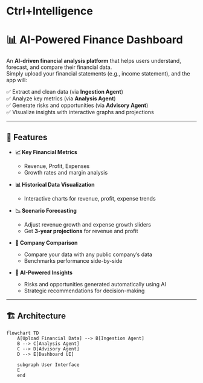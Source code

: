 # Ctrl+Intelligence
# 📊 AI-Powered Finance Dashboard

An **AI-driven financial analysis platform** that helps users understand, forecast, and compare their financial data.  
Simply upload your financial statements (e.g., income statement), and the app will:

✅ Extract and clean data (via **Ingestion Agent**)  
✅ Analyze key metrics (via **Analysis Agent**)  
✅ Generate risks and opportunities (via **Advisory Agent**)  
✅ Visualize insights with interactive graphs and projections  

---

## 🚀 Features

- **📈 Key Financial Metrics**  
  - Revenue, Profit, Expenses  
  - Growth rates and margin analysis

- **📊 Historical Data Visualization**  
  - Interactive charts for revenue, profit, expense trends

- **📉 Scenario Forecasting**  
  - Adjust revenue growth and expense growth sliders  
  - Get **3-year projections** for revenue and profit

- **🏢 Company Comparison**  
  - Compare your data with any public company’s data  
  - Benchmarks performance side-by-side

- **🤖 AI-Powered Insights**  
  - Risks and opportunities generated automatically using AI  
  - Strategic recommendations for decision-making

---

## 🏗️ Architecture

```mermaid
flowchart TD
    A[Upload Financial Data] --> B[Ingestion Agent]
    B --> C[Analysis Agent]
    C --> D[Advisory Agent]
    D --> E[Dashboard UI]

    subgraph User Interface
    E
    end
